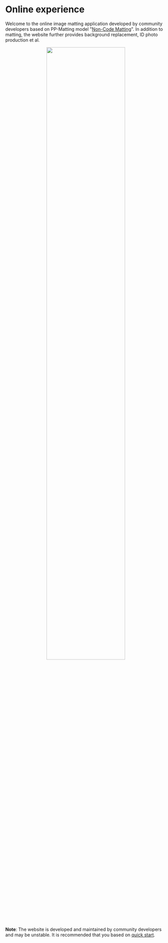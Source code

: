# Online experience

Welcome to the online image matting application developed by community developers based on PP-Matting model "[Non-Code Matting](https://easyseg.cn/)".
In addition to matting, the website further provides background replacement, ID photo production et al.

<p align="center">
<img src="https://user-images.githubusercontent.com/48433081/165077834-c3191509-aeaf-45c8-b226-656174f4c152.gif" width="70%" height="70%">
</p>

**Note**: The website is developed and maintained by community developers and may be unstable. It is recommended that you based on [quick start](./quick_start_en.md).
